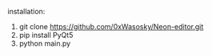
installation:

1) git clone https://github.com/0xWasosky/Neon-editor.git 
2) pip install PyQt5
3) python main.py

